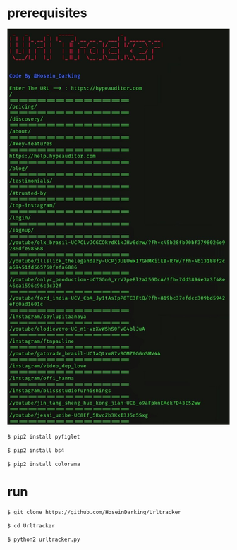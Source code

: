 # prerequisites

<img src="PicsArt_01-19-07.21.00.jpg">

`$ pip2 install pyfiglet`

`$ pip2 install bs4`

`$ pip2 install colorama`
# run
`$ git clone https://github.com/HoseinDarking/Urltracker`

`$ cd Urltracker`

`$ python2 urltracker.py`
